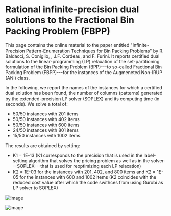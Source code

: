 # Rational infinite-precision dual solutions to the Fractional Bin Packing Problem (FBPP)

This page contains the online material to the paper entitled "Infinite-Precision Pattern-Enumeration Techniques for Bin Packing Problems" by R. Baldacci, S. Coniglio, , J.F. Cordeau, and F. Furini. It reports certified dual solutions to the linear-programming (LP) relaxation of the set-partitioning formulation of the Bin Packing Problem  (BPP)---to so-called Fractional Bin Packing Problem (FBPP)---for the instances of the Augmeneted Non-IRUP (ANI) class.

In the following, we report the names of the instances for which a certified dual solution has been found, the number of columns (patterns) generated by the extended-precision LP solver (SOPLEX) and its computing time (in seconds). We solve a total of:
- 50/50 instances with 201 items
- 50/50 instances with 402 items
- 50/50 instances with 600 items
- 24/50 instances with 801 items
- 15/50 instances with 1002 items.

The results are obtained by setting:
- K1 = 1E-13 (K1  corresponds to the precision that is used in the label-setting algorithm that solves the pricing problem as well as in the solver---SOPLEX---that is used for reoptimizing each LP relaxation)
- K2 = 1E-03 for the instances with 201, 402, and 800 items and K2 = 1E-05 for the instances with 600 and 1002 items (K2 coincides with the reduced cost value after which the code swithces from using Gurobi as LP solver to SOPLEX)
						
![image](https://user-images.githubusercontent.com/33290924/123983007-6e71de00-d9bb-11eb-82d6-0c6a3188819c.png)
			
![image](https://user-images.githubusercontent.com/33290924/123983038-76318280-d9bb-11eb-9047-822303b73c54.png)






